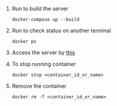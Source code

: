 1. Run to build the server
    ```
    docker-compose up --build
    ```

2. Run to check status on another terminal
   ```
   docker ps
   ```

3. Access the server by [this](http://0.0.0.0:8000/)

4. To stop running container
   ```
   docker stop <container_id_or_name>
   ```

5. Remove the container
   ```
   docker rm -f <container_id_or_name>
   ```